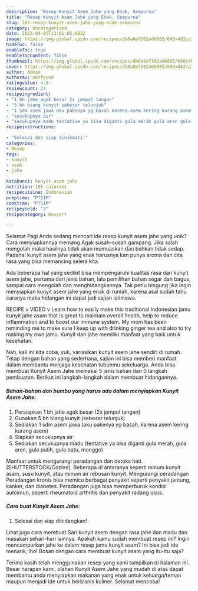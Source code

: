 ```yaml
---
description: "Resep Kunyit Asem Jahe yang Enak, Sempurna"
title: "Resep Kunyit Asem Jahe yang Enak, Sempurna"
slug: 787-resep-kunyit-asem-jahe-yang-enak-sempurna
category: Uncategorized
date: 2023-04-05T13:01:05.682Z
image: https://img-global.cpcdn.com/recipes/db0a8e7302a06885/680x482cq70/kunyit-asem-jahe-foto-resep-utama.jpg
hideToc: false
enableToc: true
enableTocContent: false
thumbnail: https://img-global.cpcdn.com/recipes/db0a8e7302a06885/680x482cq70/kunyit-asem-jahe-foto-resep-utama.jpg
cover: https://img-global.cpcdn.com/recipes/db0a8e7302a06885/680x482cq70/kunyit-asem-jahe-foto-resep-utama.jpg
author: Admin
authorAv: notfound
ratingvalue: 4.8
reviewcount: 24
recipeingredient:
- "1 bh jahe agak besar 2x jempol tangan"
- "5 bh biang kunyit sebesar telunjuk"
- "1 sdm asem jawa aku pakenya yg basah karena asem kering kurang asem"
- "secukupnya air"
- "secukupnya madu tentative ya bisa diganti gula merah gula aren gula putih gula batu monggo"
recipeinstructions:

- "Selesai dan siap dinikmati!"
categories:
- Resep
tags:
- kunyit
- asem
- jahe

katakunci: kunyit asem jahe 
nutrition: 186 calories
recipecuisine: Indonesian
preptime: "PT11M"
cooktime: "PT51M"
recipeyield: "2"
recipecategory: Dessert

---
```



Selamat Pagi Anda sedang mencari ide resep kunyit asem jahe yang unik? Cara menyiapkannya memang Agak susah-susah gampang. Jika salah mengolah maka hasilnya tidak akan memuaskan dan bahkan tidak sedap. Padahal kunyit asem jahe yang enak harusnya kan punya aroma dan cita rasa yang bisa memancing selera kita.


Ada beberapa hal yang sedikit bisa mempengaruhi kualitas rasa dari kunyit asem jahe, pertama dari jenis bahan, lalu pemilihan bahan segar dan bagus, sampai cara mengolah dan menghidangkannya. Tak perlu bingung jika ingin menyiapkan kunyit asem jahe yang enak di rumah, karena asal sudah tahu caranya maka hidangan ini dapat jadi sajian istimewa.

RECIPE v VIDEO v Learn how to easily make this traditional Indonesian jamu kunyit jahe asam that is great to maintain overall health, help to reduce inflammation and to boost our immune system. My mom has been reminding me to make sure I keep up with drinking ginger tea and also to try making my own jamu. Kunyit dan jahe memiliki manfaat yang baik untuk kesehatan.


Nah, kali ini kita coba, yuk, variasikan kunyit asem jahe sendiri di rumah. Tetap dengan bahan yang sederhana, sajian ini bisa memberi manfaat dalam membantu menjaga kesehatan tubuhmu sekeluarga. Anda bisa membuat Kunyit Asem Jahe memakai 5 jenis bahan dan 0 langkah pembuatan. Berikut ini langkah-langkah dalam membuat hidangannya.

<!--inarticleads1-->

##### Bahan-bahan dan bumbu yang harus ada dalam menyiapkan Kunyit Asem Jahe:

1. Persiapkan 1 bh jahe agak besar (2x jempol tangan)
1. Gunakan 5 bh biang kunyit (sebesar telunjuk)
1. Sediakan 1 sdm asem jawa (aku pakenya yg basah, karena asem kering kurang asem)
1. Siapkan secukupnya air
1. Sediakan secukupnya madu (tentative ya bisa diganti gula merah, gula aren, gula putih, gula batu, monggo)


Manfaat untuk mengurangi peradangan dan detoks hati. (SHUTTERSTOCK/Cozine). Beberapa di antaranya seperti minum kunyit asam, susu kunyit, atau minum air rebusan kunyit. Mengurangi peradangan Peradangan kronis bisa memicu berbagai penyakit seperti penyakit jantung, kanker, dan diabetes. Peradangan juga bisa memperburuk kondisi autoimun, seperti rheumatoid arthritis dan penyakit radang usus. 

<!--inarticleads2-->

##### Cara buat Kunyit Asem Jahe:


1. Selesai dan siap dihidangkan!

Lihat juga cara membuat Sari kunyit asem dengan rasa jahe dan madu dan masakan sehari-hari lainnya. Apakah kamu sudah membuat resep ini? Ingin mencampurkan jahe ke dalam resep jamu kunyit asam? Ini bisa jadi ide menarik, lho! Bosan dengan cara membuat kunyit asam yang itu-itu saja? 

Terima kasih telah menggunakan resep yang kami tampilkan di halaman ini. Besar harapan kami, olahan Kunyit Asem Jahe yang mudah di atas dapat membantu anda menyiapkan makanan yang enak untuk keluarga/teman maupun menjadi ide untuk berbisnis kuliner. Selamat mencoba!
